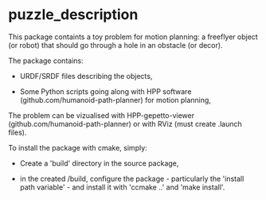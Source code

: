 # puzzle_description
This package containts a toy problem for motion planning: a freeflyer object (or robot) 
that should go through a hole in an obstacle (or decor).

The package contains:

  - URDF/SRDF files describing the objects,
 
  - Some Python scripts going along with HPP software (github.com/humanoid-path-planner) for motion planning,

The problem can be vizualised with HPP-gepetto-viewer (github.com/humanoid-path-planner) 
or with RViz (must create .launch files).

To install the package with cmake, simply:

  - Create a 'build' directory in the source package,
  
  - in the created /build, configure the package - particularly the 'install path variable' - and install it 
  with 'ccmake ..' and 'make install'.
